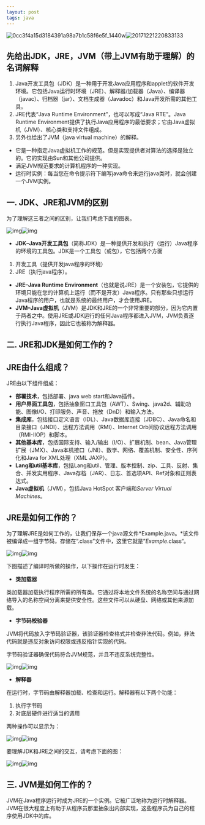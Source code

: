 ```yaml
---
layout: post
tags: java
---
```




![0cc3f4a15d3184391a98a7b1c58f6e5f_1440w](http://172.20.18.38:5555/eus/v1/show/4c3f44e8-9100-11eb-9353-fa1e86d74c00.png)![20171221220833133](http://172.20.18.38:5555/eus/v1/show/4800a192-9100-11eb-8da9-fa1e86d74c00.png)



## **先给出JDK，JRE，JVM（带上JVM有助于理解）的名词解释**

1.  Java开发工具包（JDK）是一种用于开发Java应用程序和applet的软件开发环境。它包括Java运行时环境（JRE）、解释器/加载器（Java）、编译器（javac）、归档器（jar）、文档生成器（Javadoc）和Java开发所需的其他工具。
2.  JRE代表“Java Runtime Environment”，也可以写成“Java RTE”。Java Runtime Environment提供了执行Java应用程序的最低要求；它由Java虚拟机（JVM）、核心类和支持文件组成。
3.  另外也给出了JVM（java virtual machine）的解释。

-   它是一种指定Java虚拟机工作的规范。但是实现提供者对算法的选择是独立的。它的实现由Sun和其他公司提供。
-   满足JVM规范要求的计算机程序的一种实现。
-   运行时实例：每当您在命令提示符下编写java命令来运行java类时，就会创建一个JVM实例。

## **一. JDK、JRE和JVM的区别**

为了理解这三者之间的区别，让我们考虑下面的图表。

![img](https://pic4.zhimg.com/50/v2-20c4773e7e180335fb7f623c79e92303_hd.jpg?source=1940ef5c)![img](https://pic4.zhimg.com/80/v2-20c4773e7e180335fb7f623c79e92303_1440w.jpg?source=1940ef5c)

-   **JDK–Java开发工具包**（简称JDK）是一种提供开发和执行（运行）Java程序的环境的工具包。JDK是一个工具包（或包），它包括两个方面

1.  开发工具（提供开发java程序的环境）
2.  JRE（执行java程序）。

-   **JRE–Java Runtime Environment**（也就是说JRE）是一个安装包，它提供的环境只能在您的计算机上运行（而不是开发）Java程序。只有那些只想运行Java程序的用户，也就是系统的最终用户，才会使用JRE。
-   **JVM–Java虚拟机**（JVM）是JDK和JRE的一个非常重要的部分，因为它内置于两者之中。使用JRE或JDK运行的任何Java程序都进入JVM，JVM负责逐行执行Java程序，因此它也被称为解释器。

## 二. JRE和JDK是如何工作的？

## JRE由什么组成？

JRE由以下组件组成：

-   **部署技术**，包括部署、java web start和Java插件。
-   **用户界面工具包**，包括抽象窗口工具包（AWT）、Swing、java2d、辅助功能、图像I/O、打印服务、声音、拖放（DnD）和输入方法。
-   **集成库**，包括接口定义语言（IDL）、Java数据库连接（JDBC）、Java命名和目录接口（JNDI）、远程方法调用（RMI）、Internet Orb间协议远程方法调用（RMI-IIOP）和脚本。
-   **其他基本库**，包括国际支持、输入/输出（I/O）、扩展机制、bean、Java管理扩展（JMX）、Java本机接口（JNI）、数学、网络、覆盖机制、安全性、序列化和Java for XML处理（XML JAXP）。
-   **Lang和util基本库**，包括Lang和util、管理、版本控制、zip、工具、反射、集合、并发实用程序、Java存档（JAR）、日志、首选项API、Ref对象和正则表达式。
-   **Java虚拟机**（JVM），包括Java HotSpot 客户端和*Server Virtual Machines*。

## JRE是如何工作的？

为了理解JRE是如何工作的，让我们保存一个java源文件*Example.java。*该文件被编译成一组字节码，存储在“.class”文件中，这里它就是”*Example*.class“。

![img](https://pic1.zhimg.com/50/v2-514231f8f6536733d294d76dcefa8d96_hd.jpg?source=1940ef5c)![img](https://pic1.zhimg.com/80/v2-514231f8f6536733d294d76dcefa8d96_1440w.jpg?source=1940ef5c)

下图描述了编译时所做的操作，以下操作在运行时发生：

-   **类加载器**

类加载器加载执行程序所需的所有类。它通过将本地文件系统的名称空间与通过网络导入的名称空间分离来提供安全性。这些文件可以从硬盘、网络或其他来源加载。

-   **字节码校验器**

JVM将代码放入字节码验证器，该验证器检查格式并检查非法代码。例如，非法代码就是违反对象访问权限或违反指针实现的代码。

字节码验证器确保代码符合JVM规范，并且不违反系统完整性。

![img](https://pic1.zhimg.com/50/v2-12142cee79304193c837472e149d3aea_hd.jpg?source=1940ef5c)![img](https://pic1.zhimg.com/80/v2-12142cee79304193c837472e149d3aea_1440w.jpg?source=1940ef5c)

-   **解释器**

在运行时，字节码由解释器加载、检查和运行。解释器有以下两个功能：

1.  执行字节码
2.  对底层硬件进行适当的调用

两种操作可以显示为：

![img](https://pic4.zhimg.com/50/v2-cc90ac57568556eb923f362b10f05178_hd.jpg?source=1940ef5c)![img](https://pic4.zhimg.com/80/v2-cc90ac57568556eb923f362b10f05178_1440w.jpg?source=1940ef5c)

要理解JDK和JRE之间的交互，请考虑下面的图：

![img](https://pic1.zhimg.com/50/v2-7fa711bae33644cbc7ea6981a8eda4cf_hd.jpg?source=1940ef5c)![img](https://pic1.zhimg.com/80/v2-7fa711bae33644cbc7ea6981a8eda4cf_1440w.jpg?source=1940ef5c)

## **三. JVM是如何工作的？**

JVM在Java程序运行时成为JRE的一个实例。它被广泛地称为运行时解释器。JVM在很大程度上有助于从程序员那里抽象出内部实现，这些程序员为自己的程序使用JDK中的库。